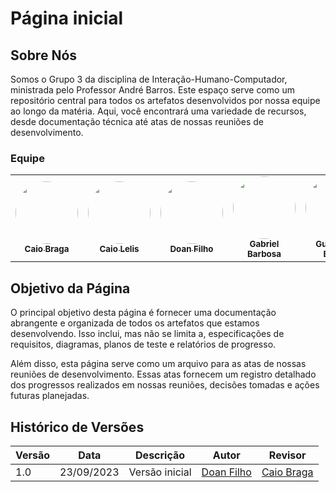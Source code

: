 # **Página inicial**
## **Sobre Nós**

Somos o Grupo 3 da disciplina de Interação-Humano-Computador, ministrada pelo Professor André Barros. Este espaço serve como um repositório central para todos os artefatos desenvolvidos por nossa equipe ao longo da matéria. Aqui, você encontrará uma variedade de recursos, desde documentação técnica até atas de nossas reuniões de desenvolvimento.

### **Equipe**
<table>
  <tr>
     <td align="center"><a href="https://github.com/caioalvesbraga"><img style="border-radius: 50%;" src="https://avatars.githubusercontent.com/u/86745462?v=4" width="100px;" alt=""/><br /><sub><b>Caio Braga</b></sub></a><br />
    <td align="center"><a href="https://github.com/caio-lelis"><img style="border-radius: 50%;" src="https://avatars.githubusercontent.com/u/99217281?v=4" width="100px;" alt=""/><br /><sub><b>Caio Lelis</b></sub></a><br />
    <td align="center"><a href="https://github.com/FilhoDoan"><img style="border-radius: 50%;" src="https://avatars.githubusercontent.com/u/100856019?v=4" width="100px;" alt=""/><br /><sub><b>Doan Filho</b></sub></a><br/>
    <td align="center"><a href="https://github.com/gabrie1barbosa"><img style="border-radius: 50%;" src="https://avatars.githubusercontent.com/u/105024303?v=4" width="100px;" alt=""/><br /><sub><b>Gabriel Barbosa</b></sub></a><br />
    <td align="center"><a href="https://github.com/GuilhermeBES"><img style="border-radius: 50%;" src="https://avatars.githubusercontent.com/u/124632450?v=4" width="100px;" alt=""/><br /><sub><b>Guilherme Basilio</b></sub></a><br />
    <td align="center"><a href="https://github.com/JoelSRangel"><img style="border-radius: 50%;" src="https://avatars.githubusercontent.com/u/98978800?v=4" width="100px;" alt=""/><br /><sub><b>Joel Soares</b></sub></a><br />
    <td align="center"><a href="https://github.com/migueldefrias"><img style="border-radius: 50%;" src="https://avatars.githubusercontent.com/u/89036493?v=4" width="100px;" alt=""/><br /><sub><b>Miguel Matos</b></sub></a><br />
</table>

## **Objetivo da Página**

O principal objetivo desta página é fornecer uma documentação abrangente e organizada de todos os artefatos que estamos desenvolvendo. Isso inclui, mas não se limita a, especificações de requisitos, diagramas, planos de teste e relatórios de progresso.

Além disso, esta página serve como um arquivo para as atas de nossas reuniões de desenvolvimento. Essas atas fornecem um registro detalhado dos progressos realizados em nossas reuniões, decisões tomadas e ações futuras planejadas.



## **Histórico de Versões**

| Versão | Data       | Descrição            | Autor          | Revisor          |
|--------|------------|----------------------|----------------|----------------|
| 1.0    | 23/09/2023 | Versão inicial       | [Doan Filho](https://github.com/FilhoDoan)  | [Caio Braga](https://github.com/caioalvesbraga)  |
